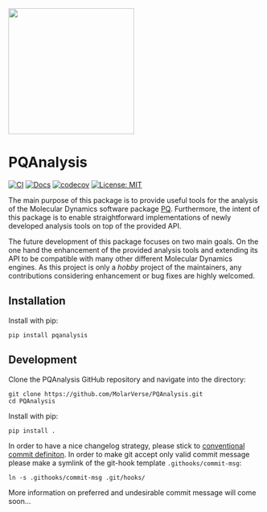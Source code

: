 <img src="docs/source/logo/PQAnalysis.png" width="250">

# PQAnalysis

[![CI](https://github.com/MolarVerse/PQAnalysis/actions/workflows/ci.yml/badge.svg)](https://github.com/MolarVerse/PQAnalysis/actions/workflows/ci.yml)
[![Docs](https://github.com/MolarVerse/PQAnalysis/actions/workflows/docs.yml/badge.svg)](https://MolarVerse.github.io/PQAnalysis/)
[![codecov](https://codecov.io/gh/MolarVerse/PQAnalysis/graph/badge.svg?token=IDFK8L6IIQ)](https://codecov.io/gh/MolarVerse/PQAnalysis)
[![License: MIT](https://img.shields.io/badge/License-MIT-yellow.svg)](https://opensource.org/licenses/MIT)

The main purpose of this package is to provide useful tools for the analysis of the Molecular Dynamics software package [PQ](https://github.com/MolarVerse/PQ). Furthermore, the intent of this package is to enable straightforward implementations of newly developed analysis tools on top of the provided API.

The future development of this package focuses on two main goals. On the one hand the enhancement of the provided analysis tools and extending its API to be compatible with many other different Molecular Dynamics engines. As this project is only a *hobby* project of the maintainers, any contributions considering enhancement or bug fixes are highly welcomed.

## Installation

Install with pip:

    pip install pqanalysis

## Development

Clone the PQAnalysis GitHub repository and navigate into the directory:

    git clone https://github.com/MolarVerse/PQAnalysis.git
    cd PQAnalysis

Install with pip:

    pip install .

In order to have a nice changelog strategy, please stick to [conventional commit definiton](https://www.conventionalcommits.org/en/v1.0.0-beta.4/). In order to make git accept only valid commit message please make a symlink of the git-hook template `.githooks/commit-msg`:

    ln -s .githooks/commit-msg .git/hooks/

More information on preferred and undesirable commit message will come soon...
